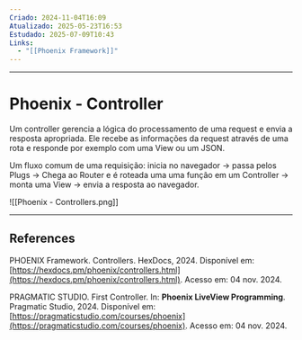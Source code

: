 ```yaml
---
Criado: 2024-11-04T16:09
Atualizado: 2025-05-23T16:53
Estudado: 2025-07-09T10:43
Links:
  - "[[Phoenix Framework]]"
---
```

---
# Phoenix - Controller

Um controller gerencia a lógica do processamento de uma request e envia a resposta apropriada. Ele recebe as informações da request através de uma rota e responde por exemplo com uma View ou um JSON.

Um fluxo comum de uma requisição: inicia no navegador -> passa pelos Plugs -> Chega ao Router e é roteada uma uma função em um Controller -> monta uma View -> envia a resposta ao navegador.

![[Phoenix - Controllers.png]]

---
## References

PHOENIX Framework. Controllers. HexDocs, 2024. Disponível em: [https://hexdocs.pm/phoenix/controllers.html](https://hexdocs.pm/phoenix/controllers.html). Acesso em: 04 nov. 2024.

PRAGMATIC STUDIO. First Controller. In: **Phoenix LiveView Programming**. Pragmatic Studio, 2024. Disponível em: [https://pragmaticstudio.com/courses/phoenix](https://pragmaticstudio.com/courses/phoenix). Acesso em: 04 nov. 2024.